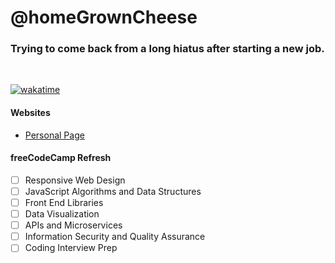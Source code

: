 # @homeGrownCheese

### Trying to come back from a long hiatus after starting a new job.
<br>

[![wakatime](https://wakatime.com/badge/user/e5022d71-61ac-40a2-961e-860ef02bb2b9.svg)](https://wakatime.com/@e5022d71-61ac-40a2-961e-860ef02bb2b9)


#### Websites
- [Personal Page](https://iamshane.net/)

#### freeCodeCamp Refresh
- [ ] Responsive Web Design
- [ ] JavaScript Algorithms and Data Structures
- [ ] Front End Libraries
- [ ] Data Visualization
- [ ] APIs and Microservices
- [ ] Information Security and Quality Assurance
- [ ] Coding Interview Prep
